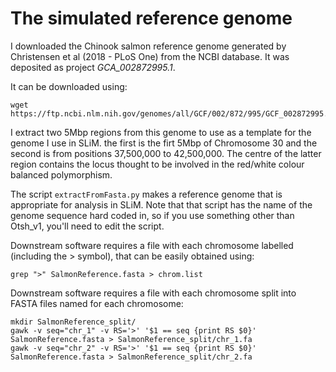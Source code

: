 # The simulated reference genome

I downloaded the Chinook salmon reference genome generated by Christensen et al (2018 - PLoS One) from the NCBI database. It was deposited as project *GCA_002872995.1*.

It can be downloaded using:
```
wget https://ftp.ncbi.nlm.nih.gov/genomes/all/GCF/002/872/995/GCF_002872995.1_Otsh_v1.0/GCF_002872995.1_Otsh_v1.0_genomic.fna.gz
```

I extract two 5Mbp regions from this genome to use as a template for the genome I use in SLiM. the first is the firt 5Mbp of Chromosome 30 and the second is from positions 37,500,000 to 42,500,000. The centre of the latter region contains the locus thought to be involved in the red/white colour balanced polymorphism.

The script ```extractFromFasta.py``` makes a reference genome that is appropriate for analysis in SLiM. Note that that script has the name of the genome sequence hard coded in, so if you use something other than Otsh_v1, you'll need to edit the script.

Downstream software requires a file with each chromosome labelled (including the > symbol), that can be easily obtained using:
```
grep ">" SalmonReference.fasta > chrom.list
```
Downstream software requires a file with each chromosome split into FASTA files named for each chromosome:
```
mkdir SalmonReference_split/
gawk -v seq="chr_1" -v RS='>' '$1 == seq {print RS $0}' SalmonReference.fasta > SalmonReference_split/chr_1.fa
gawk -v seq="chr_2" -v RS='>' '$1 == seq {print RS $0}' SalmonReference.fasta > SalmonReference_split/chr_2.fa

```
